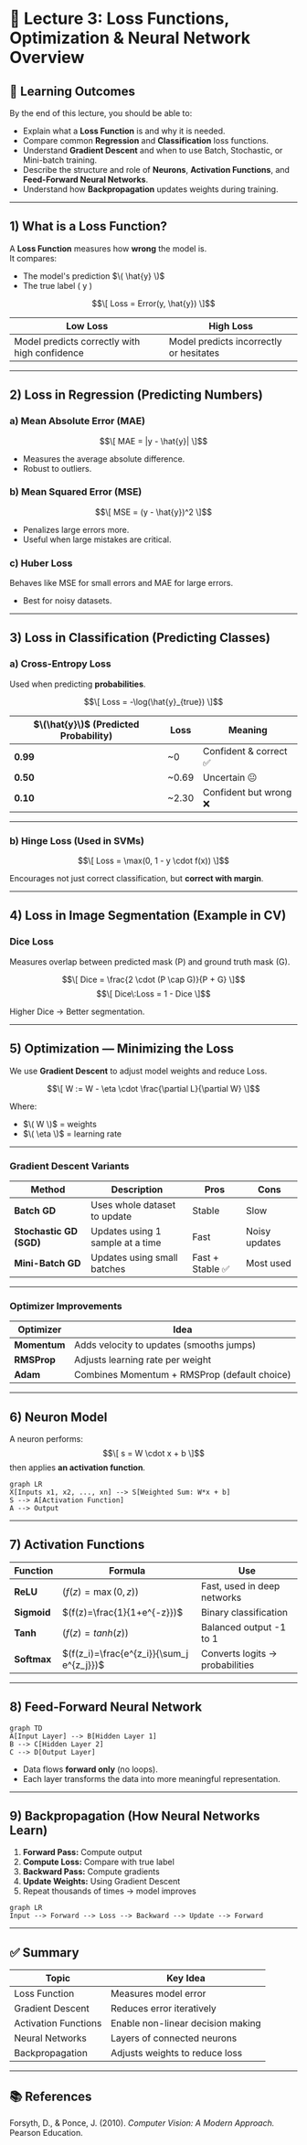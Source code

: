 # 🧠 Lecture 3: Loss Functions, Optimization & Neural Network Overview



## 🎯 Learning Outcomes
By the end of this lecture, you should be able to:
- Explain what a **Loss Function** is and why it is needed.
- Compare common **Regression** and **Classification** loss functions.
- Understand **Gradient Descent** and when to use Batch, Stochastic, or Mini-batch training.
- Describe the structure and role of **Neurons**, **Activation Functions**, and **Feed-Forward Neural Networks**.
- Understand how **Backpropagation** updates weights during training.

---

## 1) What is a Loss Function?

A **Loss Function** measures how **wrong** the model is.  
It compares:
- The model's prediction $\( \hat{y} \)$
- The true label \( y \)

$$\[
Loss = Error(y, \hat{y})
\]$$

| Low Loss | High Loss |
|---------|----------|
| Model predicts correctly with high confidence | Model predicts incorrectly or hesitates |

---

## 2) Loss in Regression (Predicting Numbers)

### **a) Mean Absolute Error (MAE)**  
$$\[
MAE = |y - \hat{y}|
\]$$
- Measures the average absolute difference.
- Robust to outliers.

### **b) Mean Squared Error (MSE)**  
$$\[
MSE = (y - \hat{y})^2
\]$$
- Penalizes large errors more.
- Useful when large mistakes are critical.

### **c) Huber Loss**  
Behaves like MSE for small errors and MAE for large errors.
- Best for noisy datasets.

---

## 3) Loss in Classification (Predicting Classes)

### **a) Cross-Entropy Loss**
Used when predicting **probabilities**.

$$\[
Loss = -\log(\hat{y}_{true})
\]$$

| $\(\hat{y}\)$ (Predicted Probability) | Loss | Meaning |
|---|---|---|
| **0.99** | ~0 | Confident & correct ✅ |
| **0.50** | ~0.69 | Uncertain 😐 |
| **0.10** | ~2.30 | Confident but wrong ❌ |

---

### **b) Hinge Loss (Used in SVMs)**  
$$\[
Loss = \max(0, 1 - y \cdot f(x))
\]$$

Encourages not just correct classification, but **correct with margin**.

---

## 4) Loss in Image Segmentation (Example in CV)

### Dice Loss  
Measures overlap between predicted mask \(P\) and ground truth mask \(G\).

$$\[
Dice = \frac{2 \cdot (P \cap G)}{P + G}
\]$$
$$\[
Dice\:Loss = 1 - Dice
\]$$

Higher Dice → Better segmentation.

---

## 5) Optimization — Minimizing the Loss

We use **Gradient Descent** to adjust model weights and reduce Loss.

$$\[
W := W - \eta \cdot \frac{\partial L}{\partial W}
\]$$

Where:
- $\( W \)$ = weights
- $\( \eta \)$ = learning rate

---

### Gradient Descent Variants

| Method | Description | Pros | Cons |
|--------|-------------|------|------|
| **Batch GD** | Uses whole dataset to update | Stable | Slow |
| **Stochastic GD (SGD)** | Updates using 1 sample at a time | Fast | Noisy updates |
| **Mini-Batch GD** | Updates using small batches | Fast + Stable ✅ | Most used |

---

### Optimizer Improvements

| Optimizer | Idea |
|----------|------|
| **Momentum** | Adds velocity to updates (smooths jumps) |
| **RMSProp** | Adjusts learning rate per weight |
| **Adam** | Combines Momentum + RMSProp (default choice) |

---

## 6) Neuron Model

A neuron performs:
$$\[
s = W \cdot x + b
\]$$
then applies **an activation function**.

```mermaid
graph LR
X[Inputs x1, x2, ..., xn] --> S[Weighted Sum: W*x + b]
S --> A[Activation Function]
A --> Output
````

---

## 7) Activation Functions

| Function    | Formula                                 | Use                             |
| ----------- | --------------------------------------- | ------------------------------- |
| **ReLU**    | $(f(z)=\max(0,z))$                        | Fast, used in deep networks     |
| **Sigmoid** | $(f(z)=\frac{1}{1+e^{-z}})$               | Binary classification           |
| **Tanh**    | $(f(z)=tanh(z))$                          | Balanced output -1 to 1         |
| **Softmax** | $(f(z_i)=\frac{e^{z_i}}{\sum_j e^{z_j}})$ | Converts logits → probabilities |

---

## 8) Feed-Forward Neural Network

```mermaid
graph TD
A[Input Layer] --> B[Hidden Layer 1]
B --> C[Hidden Layer 2]
C --> D[Output Layer]
```

* Data flows **forward only** (no loops).
* Each layer transforms the data into more meaningful representation.

---

## 9) Backpropagation (How Neural Networks Learn)

1. **Forward Pass:** Compute output
2. **Compute Loss:** Compare with true label
3. **Backward Pass:** Compute gradients
4. **Update Weights:** Using Gradient Descent
5. Repeat thousands of times → model improves

```mermaid
graph LR
Input --> Forward --> Loss --> Backward --> Update --> Forward
```

---

## ✅ Summary

| Topic                | Key Idea                          |
| -------------------- | --------------------------------- |
| Loss Function        | Measures model error              |
| Gradient Descent     | Reduces error iteratively         |
| Activation Functions | Enable non-linear decision making |
| Neural Networks      | Layers of connected neurons       |
| Backpropagation      | Adjusts weights to reduce loss    |

---

## 📚 References

Forsyth, D., & Ponce, J. (2010). *Computer Vision: A Modern Approach.* Pearson Education.

